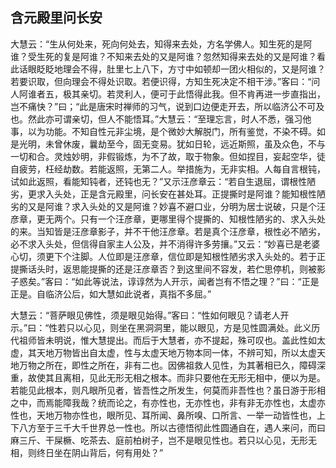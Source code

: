 ##  含元殿里问长安

大慧云：“生从何处来，死向何处去，知得来去处，方名学佛人。知生死的是阿谁？受生死的复是阿谁？不知来去处的又是阿谁？忽然知得来去处的又是阿谁？看此话眼眨眨地理会不得，肚里七上八下，方寸中如顿却一团火相似的，又是阿谁？若要识取，但向理会不得处识取。若便识得，方知生死决定不相干涉。”客曰：“问人阿谁者五，极其亲切。若灵利人，便可于此悟得此我。但不肯再进一步直指出，岂不痛快？”曰；“此是唐宋时禅师的习气，说到口边便走开去，所以临济公不可及也。然此亦可谓亲切，但人不能悟耳。”大慧云：“至理忘言，时人不悉，强习他事，以为功能。不知自性元非尘境，是个微妙大解脱门，所有鉴觉，不染不碍。如是光明，未曾休废，曩劫至今，固无变易。犹如日轮，远近斯照，虽及众色，不与一切和合。灵烛妙明，非假锻炼，为不了故，取于物象。但如捏目，妄起空华，徒自疲劳，枉经劫数。若能返照，无第二人。举措施为，无非实相。人每自言根钝，试如此返照，看能知钝者，还钝也无？”又示汪彦章云：“若自生退屈，谓根性陋劣，更求入头处，正是含元殿里，问长安在甚处耳。正提撕时是阿谁？能知根性陋劣的又是阿谁？求入头处的又是阿谁？妙喜不避口业，分明为居士说破，只是个汪彦章，更无两个。只有一个汪彦章，更哪里得个提撕的、知根性陋劣的、求入头处的来。当知皆是汪彦章影子，并不干他汪彦章。若是真个汪彦章，根性必不陋劣，必不求入头处，但信得自家主人公及，并不消得许多劳攘。”又云：“妙喜已是老婆心切，须更下个注脚。人位即是汪彦章，信位即是知根性陋劣求入头处的。若于正提撕话头时，返思能提撕的还是汪彦章否？到这里间不容发，若伫思停机，则被影子惑矣。”客曰：“如此等说法，谆谆然为人开示，闻者岂有不悟之理？”曰：“正是正是。自临济公后，如大慧如此说者，真指不多屈。”

大慧云：“菩萨眼见佛性，须是眼见始得。”客曰：“性如何眼见？请老人开示。”曰：“性若只以心见，则坐在黑洞洞里，能以眼见，方是见性圆满处。此义历代祖师皆未明说，惟大慧提出。而后于大慧者，亦不提起，殊可叹也。盖此性如太虚，其天地万物皆出自太虚，性与太虚天地万物本同一体，不辨可知，所以太虚天地万物之所在，即性之所在，非有二也。因佛祖救人见性，为其著相已久，障碍深重，故使其且离相，见此无形无相之根本。而非只要他在无形无相中，便以为是。若能见此根本，则凡眼所见者，皆吾性之所发生，何莫而非吾性也？虽日游于形相之中，而焉能障我哉？统而论之，有亦性也，无亦性也，非有非无亦性也，太虚亦性也，天地万物亦性也，眼所见、耳所闻、鼻所嗅、口所言、一举一动皆性也，上下八方至于三千大千世界总一性也。所以古德悟彻此性圆通自在，遇人来问，而曰麻三斤、干屎橛、吃茶去、庭前柏树子，岂不是眼见性也。若只以心见，无形无相，则终日坐在阴山背后，何有用处？”
